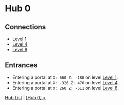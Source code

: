 # Hub 0

## Connections
* <a href="../levels/Level_1.md">Level 1</a>
* <a href="../levels/Level_4.md">Level 4</a>
* <a href="../levels/Level_8.md">Level 8</a>

## Entrances
* Entering a portal at `X: 660 Z: -180` on level <a href="../Level_1.md">Level 1</a>.
* Entering a portal at `X: -326 Z: 476` on level <a href="../Level_4.md">Level 4</a>.
* Entering a portal at `X: 260 Z: -511` on level <a href="../Level_8.md">Level 8</a>.

<a href="./Hubs.md">Hub List</a> | <a href="./Hub_0.md">[Hub 0] ></a>